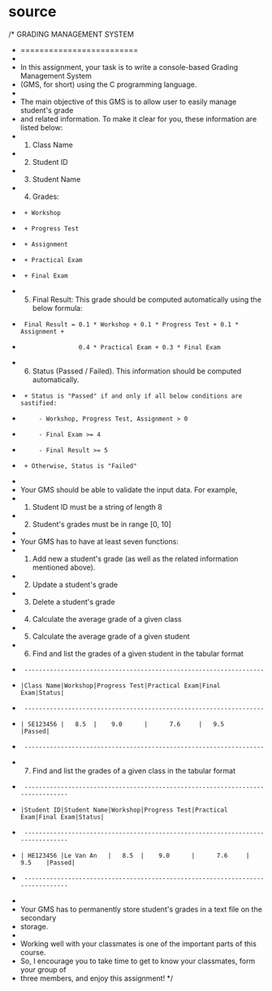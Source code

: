 # source
/* GRADING MANAGEMENT SYSTEM
 * =========================
 *
 * In this assignment, your task is to write a console-based Grading Management System
 * (GMS, for short) using the C programming language.
 *
 * The main objective of this GMS is to allow user to easily manage student's grade
 * and related information. To make it clear for you, these information are listed below:
 *	1. Class Name
 *	2. Student ID
 *	3. Student Name
 *	4. Grades:
 *		+ Workshop
 *		+ Progress Test
 *		+ Assignment
 *		+ Practical Exam
 *		+ Final Exam 
 *	5. Final Result: This grade should be computed automatically using the below formula:
 *		Final Result = 0.1 * Workshop + 0.1 * Progress Test + 0.1 * Assignment + 
 *					   0.4 * Practical Exam + 0.3 * Final Exam
 *	6. Status (Passed / Failed). This information should be computed automatically.
 *		+ Status is "Passed" if and only if all below conditions are sastified:
 *			- Workshop, Progress Test, Assignment > 0
 *			- Final Exam >= 4
 *			- Final Result >= 5
 *		+ Otherwise, Status is "Failed"
 *
 * Your GMS should be able to validate the input data. For example,
 *	1. Student ID must be a string of length 8
 *	2. Student's grades must be in range [0, 10]
 *
 * Your GMS has to have at least seven functions:
 *	1. Add new a student's grade (as well as the related information mentioned above).
 *	2. Update a student's grade
 *	3. Delete a student's grade
 *	4. Calculate the average grade of a given class
 *	5. Calculate the average grade of a given student
 *	6. Find and list the grades of a given student in the tabular format
 *	    ------------------------------------------------------------------
 *	   |Class Name|Workshop|Progress Test|Practical Exam|Final Exam|Status|
 *	    ------------------------------------------------------------------
 *	   | SE123456 |   8.5  |    9.0      |      7.6     |   9.5    |Passed|
 *	    ------------------------------------------------------------------
 *	7. Find and list the grades of a given class in the tabular format
 *	    -------------------------------------------------------------------------------
 *	   |Student ID|Student Name|Workshop|Progress Test|Practical Exam|Final Exam|Status|
 *	    -------------------------------------------------------------------------------
 *	   | HE123456 |Le Van An   |   8.5  |    9.0      |      7.6     |   9.5    |Passed|
 *	    -------------------------------------------------------------------------------
 *
 * Your GMS has to permanently store student's grades in a text file on the secondary
 * storage.
 *
 * Working well with your classmates is one of the important parts of this course.
 * So, I encourage you to take time to get to know your classmates, form your group of
 * three members, and enjoy this assignment!
 */
